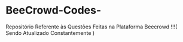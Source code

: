 # BeeCrowd-Codes-
Repositório Referente às Questões Feitas na Plataforma Beecrowd !!!( Sendo Atualizado Constantemente )
